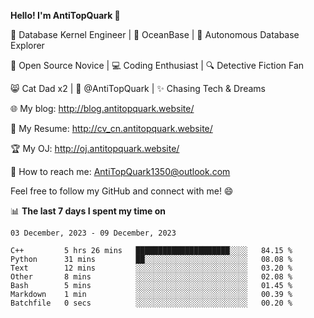 
**Hello! I'm AntiTopQuark 👋**

🔧 Database Kernel Engineer | 🌊 OceanBase | 🤖 Autonomous Database Explorer

🌱 Open Source Novice | 💻 Coding Enthusiast | 🔍 Detective Fiction Fan

😸 Cat Dad x2 | 🎉 @AntiTopQuark | ✨ Chasing Tech & Dreams

🌐 My blog: http://blog.antitopquark.website/

📄 My Resume: http://cv_cn.antitopquark.website/

🏆 My OJ: http://oj.antitopquark.website/

📧 How to reach me: AntiTopQuark1350@outlook.com

Feel free to follow my GitHub and connect with me! 😄

📊 **The last 7 days I spent my time on** 

<!--START_SECTION:waka-->
```text
03 December, 2023 - 09 December, 2023

C++         5 hrs 26 mins   █████████████████████░░░░   84.15 % 
Python      31 mins         ██░░░░░░░░░░░░░░░░░░░░░░░   08.08 % 
Text        12 mins         ░░░░░░░░░░░░░░░░░░░░░░░░░   03.20 % 
Other       8 mins          ░░░░░░░░░░░░░░░░░░░░░░░░░   02.08 % 
Bash        5 mins          ░░░░░░░░░░░░░░░░░░░░░░░░░   01.45 % 
Markdown    1 min           ░░░░░░░░░░░░░░░░░░░░░░░░░   00.39 % 
Batchfile   0 secs          ░░░░░░░░░░░░░░░░░░░░░░░░░   00.20 %
```
<!--END_SECTION:waka-->


